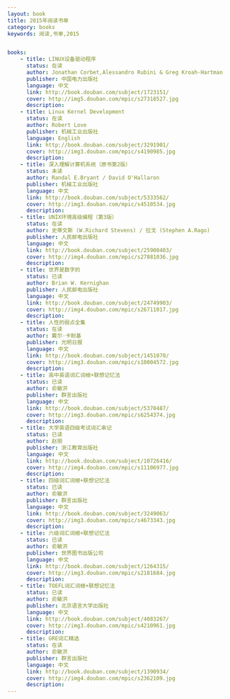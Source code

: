 ```yaml
---
layout: book
title: 2015年阅读书单
category: books
keywords: 阅读,书单,2015


books: 
    - title: LINUX设备驱动程序
      status: 在读
      author: Jonathan Corbet,Alessandro Rubini & Greg Kroah-Hartman
      publisher: 中国电力出版社
      language: 中文
      link: http://book.douban.com/subject/1723151/
      cover: http://img5.douban.com/mpic/s27318527.jpg
      description: 
    - title: Linux Kernel Development
      status: 在读
      author: Robert Love
      publisher: 机械工业出版社
      language: English
      link: http://book.douban.com/subject/3291901/
      cover: http://img3.douban.com/mpic/s4190985.jpg
      description:   
    - title: 深入理解计算机系统（原书第2版）
      status: 未读
      author: Randal E.Bryant / David O'Hallaron 
      publisher: 机械工业出版社
      language: 中文
      link: http://book.douban.com/subject/5333562/
      cover: http://img3.douban.com/mpic/s4510534.jpg
      description: 
    - title: UNIX环境高级编程（第3版）
      status: 在读
      author: 史蒂文斯 (W.Richard Stevens) / 拉戈 (Stephen A.Rago) 
      publisher: 人民邮电出版社
      language: 中文
      link: http://book.douban.com/subject/25900403/
      cover: http://img4.douban.com/mpic/s27881036.jpg
      description: 
    - title: 世界是数字的
      status: 已读
      author: Brian W. Kernighan 
      publisher: 人民邮电出版社
      language: 中文
      link: http://book.douban.com/subject/24749903/
      cover: http://img4.douban.com/mpic/s26711017.jpg
      description:      
    - title: 人性的弱点全集
      status: 在读
      author: 戴尔·卡耐基
      publisher: 光明日报
      language: 中文
      link: http://book.douban.com/subject/1451070/
      cover: http://img3.douban.com/mpic/s10004572.jpg
      description: 
    - title: 高中英语词汇词根+联想记忆法
      status: 已读
      author: 俞敏洪
      publisher: 群言出版社
      language: 中文
      link: http://book.douban.com/subject/5370487/
      cover: http://img3.douban.com/mpic/s6254374.jpg
      description:   
    - title: 大学英语四级考试词汇串记
      status: 已读
      author: 赵丽
      publisher: 浙江教育出版社
      language: 中文
      link: http://book.douban.com/subject/10726416/
      cover: http://img4.douban.com/mpic/s11106977.jpg
      description: 
    - title: 四级词汇词根+联想记忆法
      status: 已读
      author: 俞敏洪
      publisher: 群言出版社
      language: 中文
      link: http://book.douban.com/subject/3249063/
      cover: http://img3.douban.com/mpic/s4673343.jpg
      description:   
    - title: 六级词汇词根+联想记忆法
      status: 已读
      author: 俞敏洪
      publisher: 世界图书出版公司
      language: 中文
      link: http://book.douban.com/subject/1264315/
      cover: http://img3.douban.com/mpic/s2181684.jpg
      description: 
    - title: TOEFL词汇词根+联想记忆法
      status: 已读
      author: 俞敏洪
      publisher: 北京语言大学出版社
      language: 中文
      link: http://book.douban.com/subject/4083267/
      cover: http://img3.douban.com/mpic/s4210961.jpg
      description: 
    - title: GRE词汇精选
      status: 在读
      author: 俞敏洪
      publisher: 群言出版社
      language: 中文
      link: http://book.douban.com/subject/1390934/
      cover: http://img4.douban.com/mpic/s2362109.jpg
      description:
---
```





     
  